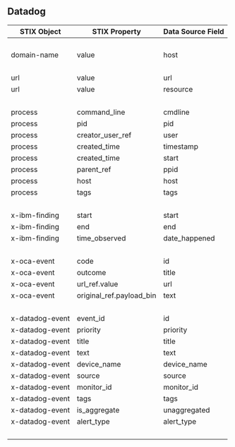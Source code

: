 ## Datadog
| STIX Object | STIX Property | Data Source Field |
|--|--|--|
| <br> | | |
| domain-name | value | host |
| <br> | | |
| url | value | url |
| url | value | resource |
| <br> | | |
| process | command_line | cmdline
| process | pid | pid
| process | creator_user_ref | user
| process | created_time | timestamp
| process | created_time | start
| process | parent_ref | ppid
| process | host | host
| process | tags | tags
| <br> | | |
| x-ibm-finding | start | start |
| x-ibm-finding | end | end |
| x-ibm-finding | time_observed | date_happened |
| <br> | | |
| x-oca-event | code | id |
| x-oca-event | outcome | title |
| x-oca-event | url_ref.value | url |
| x-oca-event | original_ref.payload_bin | text |
| <br> | | |
| x-datadog-event | event_id | id |
| x-datadog-event | priority | priority |
| x-datadog-event | title | title |
| x-datadog-event | text | text |
| x-datadog-event | device_name | device_name |
| x-datadog-event | source | source |
| x-datadog-event | monitor_id | monitor_id |
| x-datadog-event | tags | tags |
| x-datadog-event | is_aggregate | unaggregated |
| x-datadog-event | alert_type | alert_type |
| <br> | | |
